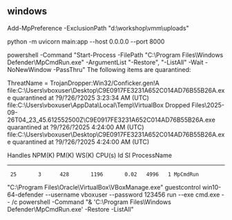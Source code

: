  
## windows

Add-MpPreference -ExclusionPath "d:\workshop\vmm\uploads\"



python -m uvicorn main:app --host 0.0.0.0 --port 8000


powershell -Command "Start-Process -FilePath \"C:\Program Files\Windows Defender\MpCmdRun.exe\" -ArgumentList \"-Restore\", \"-ListAll\" -Wait -NoNewWindow -PassThru"
The following items are quarantined:

ThreatName = TrojanDropper:Win32/Conficker.gen!A
      file:C:\Users\vboxuser\Desktop\C9E0917FE3231A652C014AD76B55B26A.exe quarantined at ?9/?26/?2025 3:23:34 AM (UTC)
      file:C:\Users\vboxuser\AppData\Local\Temp\VirtualBox Dropped Files\2025-09-26T04_23_45.612552500Z\C9E0917FE3231A652C014AD76B55B26A.exe quarantined at ?9/?26/?2025 4:24:00 AM (UTC)
      file:C:\Users\vboxuser\Desktop\C9E0917FE3231A652C014AD76B55B26A.exe quarantined at ?9/?26/?2025 4:24:00 AM (UTC)

Handles  NPM(K)    PM(K)      WS(K)     CPU(s)     Id  SI ProcessName
-------  ------    -----      -----     ------     --  -- -----------
     25       3      428       1196       0.02   4996   1 MpCmdRun



"C:\Program Files\Oracle\VirtualBox\VBoxManage.exe" guestcontrol win10-64-defender --username vboxuser --password 123456 run --exe cmd.exe -- /c powershell -Command "& 'C:\Program Files\Windows Defender\MpCmdRun.exe' -Restore -ListAll" 




